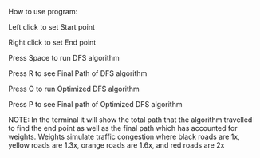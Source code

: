 How to use program:

Left click to set Start point

Right click to set End point

Press Space to run DFS algorithm

Press R to see Final Path of DFS algorithm

Press O to run Optimized DFS algorithm

Press P to see Final path of Optimized DFS algorithm

NOTE:
In the terminal it will show the total path that the algorithm travelled to find the end point as well as the final path which has accounted for weights.
Weights simulate traffic congestion where black roads are 1x, yellow roads are 1.3x, orange roads are 1.6x, and red roads are 2x
